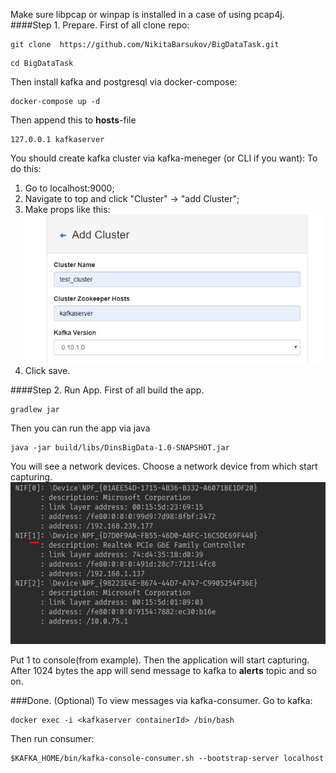 Make sure libpcap or winpap is installed in a case of using pcap4j.
####Step 1. Prepare.
First of all clone repo:

```
git clone  https://github.com/NikitaBarsukov/BigDataTask.git
```

``` 
cd BigDataTask
```
Then install kafka and postgresql via docker-compose:
``` 
docker-compose up -d
```
Then append this to **hosts**-file
```
127.0.0.1 kafkaserver
```

You should create kafka cluster via kafka-meneger (or CLI if you want):
To do this: 
1) Go to localhost:9000;
2) Navigate to top and click "Cluster" -> "add Cluster";
3) Make props like this:
![picture alt](cluster.jpg)
4) Click save.

####Step 2. Run App.
First of all build the app.
```
gradlew jar
```

Then you can run the app via java

```
java -jar build/libs/DinsBigData-1.0-SNAPSHOT.jar
```

You will see a network devices. Choose a network device from which start capturing.
![picture alt](devices.jpg) 

Put 1 to console(from example).
Then the application will start capturing.
After 1024 bytes the app will send message to kafka to **alerts** topic and so on.

###Done.
(Optional)
To view messages via kafka-consumer.
Go to kafka:
```
docker exec -i <kafkaserver containerId> /bin/bash 
```
Then run consumer:
```asp
$KAFKA_HOME/bin/kafka-console-consumer.sh --bootstrap-server localhost:9092 --topic alerts --from-beginning
```